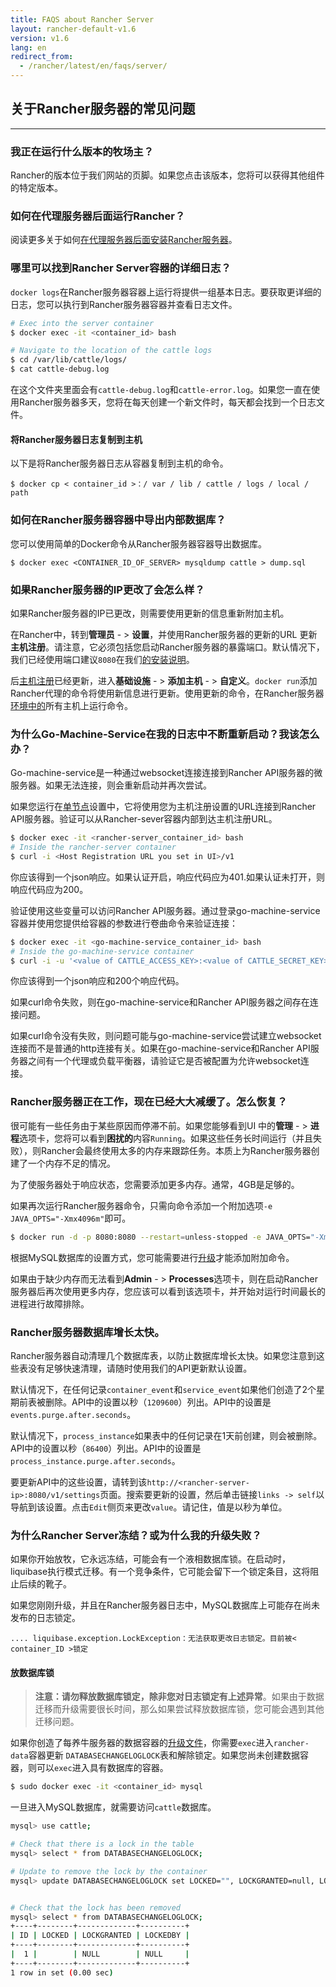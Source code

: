 ```yaml
---
title: FAQS about Rancher Server
layout: rancher-default-v1.6
version: v1.6
lang: en
redirect_from:
  - /rancher/latest/en/faqs/server/
---
```


## 关于Rancher服务器的常见问题

------

### 我正在运行什么版本的牧场主？

Rancher的版本位于我们网站的页脚。如果您点击该版本，您将可以获得其他组件的特定版本。

### 如何在代理服务器后面运行Rancher？

阅读更多关于如何[在代理服务器后面安装Rancher服务器](https://github.com/rancher/rancher.github.io/blob/master/rancher/v1.6/en/faqs/server/%7B%7Bsite.baseurl%7D%7D/rancher/%7B%7Bpage.version%7D%7D/%7B%7Bpage.lang%7D%7D/installing-rancher/installing-server/#launching-rancher-server-behind-a-http-proxy)。

### 哪里可以找到Rancher Server容器的详细日志？

`docker logs`在Rancher服务器容器上运行将提供一组基本日志。要获取更详细的日志，您可以执行到Rancher服务器容器并查看日志文件。

```bash
# Exec into the server container
$ docker exec -it <container_id> bash

# Navigate to the location of the cattle logs
$ cd /var/lib/cattle/logs/
$ cat cattle-debug.log
```

在这个文件夹里面会有`cattle-debug.log`和`cattle-error.log`。如果您一直在使用Rancher服务器多天，您将在每天创建一个新文件时，每天都会找到一个日志文件。

#### 将Rancher服务器日志复制到主机

以下是将Rancher服务器日志从容器复制到主机的命令。

```
$ docker cp < container_id >：/ var / lib / cattle / logs / local / path
```

### 如何在Rancher服务器容器中导出内部数据库？

您可以使用简单的Docker命令从Rancher服务器容器导出数据库。

```
$ docker exec <CONTAINER_ID_OF_SERVER> mysqldump cattle > dump.sql
```

### 如果Rancher服务器的IP更改了会怎么样？

如果Rancher服务器的IP已更改，则需要使用更新的信息重新附加主机。

在Rancher中，转到**管理员** - > **设置**，并使用Rancher服务器的更新的URL 更新**主机注册**。请注意，它必须包括您启动Rancher服务器的暴露端口。默认情况下，我们已经使用端口建议`8080`在我们[的安装说明](https://github.com/rancher/rancher.github.io/blob/master/rancher/v1.6/en/faqs/server/%7B%7Bsite.baseurl%7D%7D/rancher/%7B%7Bpage.version%7D%7D/%7B%7Bpage.lang%7D%7D/installing-rancher/installing-server)。

后[主机注册](https://github.com/rancher/rancher.github.io/blob/master/rancher/v1.6/en/faqs/server/%7B%7Bsite.baseurl%7D%7D/rancher/%7B%7Bpage.version%7D%7D/%7B%7Bpage.lang%7D%7D/configuration/settings/#host-registration)已经更新，进入**基础设施** - > **添加主机** - > **自定义**。`docker run`添加Rancher代理的命令将使用新信息进行更新。使用更新的命令，在Rancher服务器[环境中的](https://github.com/rancher/rancher.github.io/blob/master/rancher/v1.6/en/faqs/server/%7B%7Bsite.baseurl%7D%7D/rancher/%7B%7Bpage.version%7D%7D/%7B%7Bpage.lang%7D%7D/environments)所有主机上运行命令。

### 为什么Go-Machine-Service在我的日志中不断重新启动？我该怎么办？

Go-machine-service是一种通过websocket连接连接到Rancher API服务器的微服务器。如果无法连接，则会重新启动并再次尝试。

如果您运行在[单节点](https://github.com/rancher/rancher.github.io/blob/master/rancher/v1.6/en/faqs/server/%7B%7Bsite.baseurl%7D%7D/rancher/%7B%7Bpage.version%7D%7D/%7B%7Bpage.lang%7D%7D/installing-rancher/installing-server)设置中，它将使用您为主机注册设置的URL连接到Rancher API服务器。验证可以从Rancher-sever容器内部到达主机注册URL。

```bash
$ docker exec -it <rancher-server_container_id> bash
# Inside the rancher-server container
$ curl -i <Host Registration URL you set in UI>/v1
```
你应该得到一个json响应。如果认证开启，响应代码应为401.如果认证未打开，则响应代码应为200。

验证使用这些变量可以访问Rancher API服务器。通过登录go-machine-service容器并使用您提供给容器的参数进行卷曲命令来验证连接：

```bash
$ docker exec -it <go-machine-service_container_id> bash
# Inside the go-machine-service container
$ curl -i -u '<value of CATTLE_ACCESS_KEY>:<value of CATTLE_SECRET_KEY>' <value of CATTLE_URL>
```

你应该得到一个json响应和200个响应代码。

如果curl命令失败，则在go-machine-service和Rancher API服务器之间存在连接问题。

如果curl命令没有失败，则问题可能与go-machine-service尝试建立websocket连接而不是普通的http连接有关。如果在go-machine-service和Rancher API服务器之间有一个代理或负载平衡器，请验证它是否被配置为允许websocket连接。

### Rancher服务器正在工作，现在已经大大减缓了。怎么恢复？

很可能有一些任务由于某些原因而停滞不前。如果您能够看到UI 中的**管理** - > **进程**选项卡，您将可以看到**困扰的**内容`Running`。如果这些任务长时间运行（并且失败），则Rancher会最终使用太多的内存来跟踪任务。本质上为Rancher服务器创建了一个内存不足的情况。

为了使服务器处于响应状态，您需要添加更多内存。通常，4GB是足够的。

如果再次运行Rancher服务器命令，只需向命令添加一个附加选项`-e JAVA_OPTS="-Xmx4096m"`即可。

```bash
$ docker run -d -p 8080:8080 --restart=unless-stopped -e JAVA_OPTS="-Xmx4096m" rancher/server
```

根据MySQL数据库的设置方式，您可能需要进行[升级](https://github.com/rancher/rancher.github.io/blob/master/rancher/v1.6/en/faqs/server/%7B%7Bsite.baseurl%7D%7D/rancher/%7B%7Bpage.version%7D%7D/%7B%7Bpage.lang%7D%7D/upgrading)才能添加附加命令。

如果由于缺少内存而无法看到**Admin** - > **Processes**选项卡，则在启动Rancher服务器后再次使用更多内存，您应该可以看到该选项卡，并开始对运行时间最长的进程进行故障排除。

### Rancher服务器数据库增长太快。

Rancher服务器自动清理几个数据库表，以防止数据库增长太快。如果您注意到这些表没有足够快速清理，请随时使用我们的API更新默认设置。

默认情况下，在任何记录`container_event`和`service_event`如果他们创造了2个星期前表被删除。API中的设置以秒（`1209600`）列出。API中的设置是`events.purge.after.seconds`。

默认情况下，`process_instance`如果表中的任何记录在1天前创建，则会被删除。API中的设置以秒（`86400`）列出。API中的设置是`process_instance.purge.after.seconds`。

要更新API中的这些设置，请转到该`http://<rancher-server-ip>:8080/v1/settings`页面。搜索要更新的设置，然后单击链接`links -> self`以导航到该设置。点击`Edit`侧页来更改`value`。请记住，值是以秒为单位。

### 为什么Rancher Server冻结？或为什么我的升级失败？

如果你开始放牧，它永远冻结，可能会有一个液相数据库锁。在启动时，liquibase执行模式迁移。有一个竞争条件，它可能会留下一个锁定条目，这将阻止后续的靴子。

如果您刚刚升级，并且在Rancher服务器日志中，MySQL数据库上可能存在尚未发布的日志锁定。

```
.... liquibase.exception.LockException：无法获取更改日志锁定。目前被< container_ID >锁定
```

#### 放数据库锁

> **注意：**请勿释放数据库锁定，除非您对日志锁定有上述**异常**。如果由于数据迁移而升级需要很长时间，那么如果尝试释放数据库锁，您可能会遇到其他迁移问题。

如果你创造了每养牛服务器的数据容器的[升级文件](https://github.com/rancher/rancher.github.io/blob/master/rancher/v1.6/en/faqs/server/%7B%7Bsite.baseurl%7D%7D/rancher/%7B%7Bpage.version%7D%7D/%7B%7Bpage.lang%7D%7D/upgrading)，你需要`exec`进入`rancher-data`容器更新 `DATABASECHANGELOGLOCK`表和解除锁定。如果您尚未创建数据容器，则可以`exec`进入具有数据库的容器。

```bash
$ sudo docker exec -it <container_id> mysql
```

一旦进入MySQL数据库，就需要访问`cattle`数据库。

```bash
mysql> use cattle;

# Check that there is a lock in the table
mysql> select * from DATABASECHANGELOGLOCK;

# Update to remove the lock by the container
mysql> update DATABASECHANGELOGLOCK set LOCKED="", LOCKGRANTED=null, LOCKEDBY=null where ID=1;


# Check that the lock has been removed
mysql> select * from DATABASECHANGELOGLOCK;
+----+--------+-------------+----------+
| ID | LOCKED | LOCKGRANTED | LOCKEDBY |
+----+--------+-------------+----------+
|  1 |        | NULL        | NULL     |
+----+--------+-------------+----------+
1 row in set (0.00 sec)
```
